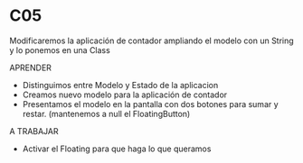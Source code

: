 # C05

Modificaremos la aplicación de contador ampliando el modelo con un String y lo ponemos en una Class

APRENDER
- Distinguimos entre Modelo y Estado de la aplicacion
- Creamos nuevo modelo para la aplicación de contador
- Presentamos el modelo en la pantalla con dos
  botones para sumar y restar. (mantenemos a null el FloatingButton)

A TRABAJAR
- Activar el Floating para que haga lo que queramos
